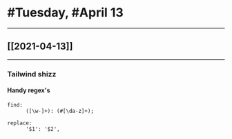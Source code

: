 # #Tuesday, #April 13
---

## [[2021-04-13]]

---


### Tailwind shizz

#### Handy regex's

```
find:
      ([\w-]+): (#[\da-z]+);
	  
replace:
      '$1': '$2',
```





